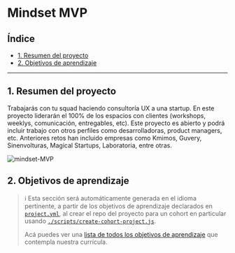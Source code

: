 # Mindset MVP

## Índice

* [1. Resumen del proyecto](#1-resumen-del-proyecto)
* [2. Objetivos de aprendizaje](#2-objetivos-de-aprendizaje)

***

## 1. Resumen del proyecto

Trabajarás con tu squad haciendo consultoría UX a una startup. En este proyecto
liderarán el 100% de los espacios con clientes (workshops, weeklys,
comunicación, entregables, etc). Este proyecto es abierto y podrá incluir
trabajo con otros perfiles como desarrolladoras, product managers, etc.
Anteriores retos han incluido empresas como Kmimos, Guvery, Sinenvolturas,
Magical Startups, Laboratoria, entre otras.

![mindset-MVP](https://raw.githubusercontent.com/Laboratoria/bootcamp/main/projects/02-mindset-mvp/thumb.png)

## 2. Objetivos de aprendizaje

> ℹ️ Esta sección será automáticamente generada en el idioma pertinente, a partir
> de los objetivos de aprendizaje declarados en [`project.yml`](./project.yml),
> al crear el repo del proyecto para un cohort en particular usando
> [`./scripts/create-cohort-project.js`](../../scripts#create-cohort-project-coaches).
>
> Acá puedes ver una [lista de todos los objetivos de aprendizaje](../../learning-objectives/data.yml)
> que contempla nuestra currícula.
